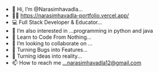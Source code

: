 - 👋 Hi, I’m @Narasimhavadla...
- ⛓️‍💥 https://narasimhavadla-portfolio.vercel.app/
- 💻 Full Stack Developer & Educator...
- 👀 I’m also interested in ...programming in python and java
- 🌱 Learn to Code From Nothing...
- 💞️ I’m looking to collaborate on ...
- 🐞 Turning Bugs into Features...
- 🧲 Turning ideas into reality...
- 📫 How to reach me ...narasimhavadla12@gmail.com

<!---
Narasimhavadla/Narasimhavadla is a ✨ special ✨ repository because its `README.md` (this file) appears on your GitHub profile.
You can click the Preview link to take a look at your changes.
--->
